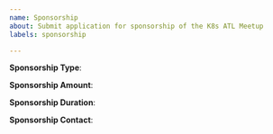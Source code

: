 ```yaml
---
name: Sponsorship
about: Submit application for sponsorship of the K8s ATL Meetup
labels: sponsorship

---
```


<!-- Please use this template to volunteer sponsorship for the K8s ATL Meetup
-->

**Sponsorship Type**:

<!-- 

What type of sponsorship are you looking to provide for the K8s ATL Meetup?

Examples:

- Food/Beverages
- Schwag (t-shirts, hats, stickers, etc.)
- Physical Space (to host meetups)
- Vouchers (books, training, certification exams, etc.)
- Soft Resources (Zoom fees)

-->

**Sponsorship Amount**:

<!--

The quantity, if applicable, for the intended Sponsorship materials

Example:

- $500 for food/beverages
- 4 books
- 15 T-Shirts

-->

**Sponsorship Duration**:

<!--

How long do you intend to provide sponsorship for the K8s ATL Meetup?

Example:

- Single Meetup
- All Meetups
- 3 Meetups (Please provide specific dates)

-->

**Sponsorship Contact**:

<!--

Contact info for the person that can coordinate further sponsorship details

- Jane Doe
    - email: jane@example.com
    - Phone: 555.555.5555
    - twitter: @janedoe

-->
